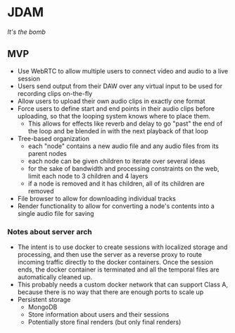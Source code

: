 # JDAM

_It's the bomb_

## MVP

* Use WebRTC to allow multiple users to connect video and audio to a live
  session
* Users send output from their DAW over any virtual input to be used for
  recording clips on-the-fly
* Allow users to upload their own audio clips in exactly one format 
* Force users to define start and end points in their audio clips before
  uploading, so that the looping system knows where to place them.
  - This allows for effects like reverb and delay to go "past" the end of the
    loop and be blended in with the next playback of that loop
* Tree-based organization
  - each "node" contains a new audio file and any audio files from its parent
    nodes
  - each node can be given children to iterate over several ideas
  - for the sake of bandwidth and processing constraints on the web, limit each
    node to 3 children and 4 layers
  - if a node is removed and it has children, all of its children are removed
* File browser to allow for downloading individual tracks
* Render functionality to allow for converting a node's contents into a single
  audio file for saving

### Notes about server arch

* The intent is to use docker to create sessions with localized storage and
  processing, and then use the server as a reverse proxy to route incoming
  traffic directly to the docker containers. Once the session ends, the docker
  container is terminated and all the temporal files are automatically cleaned
  up.
* This probably needs a custom docker network that can support Class A, because
  there is no way that there are enough ports to scale up
* Persistent storage
  - MongoDB
  - Store information about users and their sessions
  - Potentially store final renders (but only final renders)
